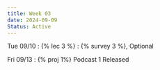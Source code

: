 ```yaml
---
title: Week 03
date: 2024-09-09
Status: Active
---
```


Tue 09/10
: {% lec 3 %}
  : {% survey 3 %}, Optional

Fri 09/13
: {% proj 1%} Podcast 1 Released
